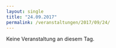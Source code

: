 ```yaml
---
layout: single
title: "24.09.2017"
permalink: /veranstaltungen/2017/09/24/
---
```


Keine Veranstaltung an diesem Tag.
